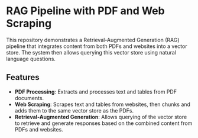 # RAG Pipeline with PDF and Web Scraping

This repository demonstrates a Retrieval-Augmented Generation (RAG) pipeline that integrates content from both PDFs and websites into a vector store. The system then allows querying this vector store using natural language questions.

## Features

- **PDF Processing**: Extracts and processes text and tables from PDF documents.
- **Web Scraping**: Scrapes text and tables from websites, then chunks and adds them to the same vector store as the PDFs.
- **Retrieval-Augmented Generation**: Allows querying of the vector store to retrieve and generate responses based on the combined content from PDFs and websites.
